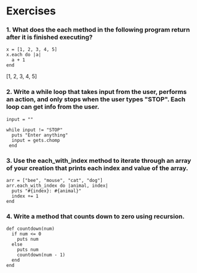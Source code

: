 # Exercises

### 1. What does the each method in the following program return after it is finished executing?

```
x = [1, 2, 3, 4, 5]
x.each do |a|
  a + 1
end
```
[1, 2, 3, 4, 5]

### 2. Write a while loop that takes input from the user, performs an action, and only stops when the user types "STOP". Each loop can get info from the user.

```
input = ""

while input != "STOP"
  puts "Enter anything"
  input = gets.chomp
 end
```

### 3. Use the each_with_index method to iterate through an array of your creation that prints each index and value of the array.

```
arr = ["bee", "mouse", "cat", "dog"]
arr.each_with_index do |animal, index|
  puts "#{index}: #{animal}"
  index += 1
end
```

### 4. Write a method that counts down to zero using recursion.
```
def countdown(num)
  if num <= 0
    puts num
  else 
    puts num
    countdown(num - 1)
  end
end
```
